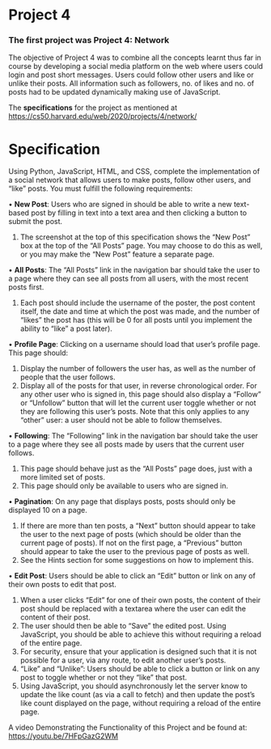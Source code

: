 # Project 4
### The first project was **Project 4: Network**

The objective of Project 4 was to combine all the concepts learnt thus far in course by developing a social media platform on the web where users could login and post short messages. Users could follow other users and like or unlike their posts. All information such as followers, no. of likes and no. of posts had to be updated dynamically making use of JavaScript.

The **specifications** for the project as mentioned at https://cs50.harvard.edu/web/2020/projects/4/network/
# Specification
Using Python, JavaScript, HTML, and CSS, complete the implementation of a social network that allows users to make posts, follow other users, and “like” posts. You must fulfill the following requirements:

•	**New Post**: Users who are signed in should be able to write a new text-based post by filling in text into a text area and then clicking a button to submit the post.
1. The screenshot at the top of this specification shows the “New Post” box at the top of the “All Posts” page. You may choose to do this as well, or you may make the “New Post” feature a separate page.

•	**All Posts**: The “All Posts” link in the navigation bar should take the user to a page where they can see all posts from all users, with the most recent posts first.
1. Each post should include the username of the poster, the post content itself, the date and time at which the post was made, and the number of “likes” the post has (this will be 0 for all posts until you implement the ability to “like” a post later).

•	**Profile Page**: Clicking on a username should load that user’s profile page. This page should:
1. Display the number of followers the user has, as well as the number of people that the user follows.
2. Display all of the posts for that user, in reverse chronological order.
For any other user who is signed in, this page should also display a “Follow” or “Unfollow” button that will let the current user toggle whether or not they are following this user’s posts. Note that this only applies to any “other” user: a user should not be able to follow themselves.

•	**Following**: The “Following” link in the navigation bar should take the user to a page where they see all posts made by users that the current user follows.
1. This page should behave just as the “All Posts” page does, just with a more limited set of posts.
2. This page should only be available to users who are signed in.

•	**Pagination**: On any page that displays posts, posts should only be displayed 10 on a page.
1. If there are more than ten posts, a “Next” button should appear to take the user to the next page of posts (which should be older than the current page of posts). If not on the first page, a “Previous” button should appear to take the user to the previous page of posts as well.
2. See the Hints section for some suggestions on how to implement this.

•	**Edit Post**: Users should be able to click an “Edit” button or link on any of their own posts to edit that post.
1. When a user clicks “Edit” for one of their own posts, the content of their post should be replaced with a textarea where the user can edit the content of their post.
2. The user should then be able to “Save” the edited post. Using JavaScript, you should be able to achieve this without requiring a reload of the entire page.
3. For security, ensure that your application is designed such that it is not possible for a user, via any route, to edit another user’s posts.
4. “Like” and “Unlike”: Users should be able to click a button or link on any post to toggle whether or not they “like” that post.
5. Using JavaScript, you should asynchronously let the server know to update the like count (as via a call to fetch) and then update the post’s like count displayed on the page, without requiring a reload of the entire page.

A video Demonstrating the Functionality of this Project and be found at: https://youtu.be/7HFpGazG2WM
